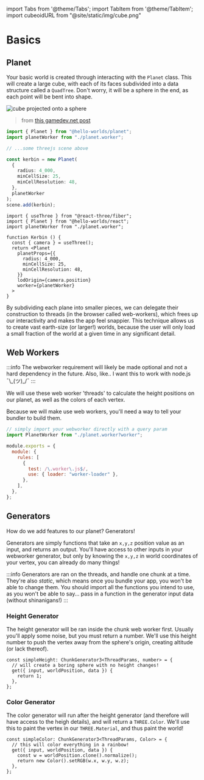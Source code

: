 import Tabs from '@theme/Tabs';
import TabItem from '@theme/TabItem';
import cubeoidURL from "@site/static/img/cube.png"

# Basics

## Planet

Your basic world is created through interacting with the `Planet` class. This will create a large cube, with each of its faces subdivided into a data structure called a `QuadTree`. Don't worry, it will be a sphere in the end, as each point will be bent into shape.

<img src={cubeoidURL} alt="cube projected onto a sphere" />

> from [this gamedev.net post](https://www.gamedev.net/forums/topic/642127-a-pathfinding-on-a-sphere-projected-cube-uneven-planetary-body/5055776/)

<Tabs>
<TabItem value="ts" label="Typescript">

```ts
import { Planet } from "@hello-worlds/planet";
import planetWorker from "./planet.worker";

// ...some threejs scene above

const kerbin = new Planet(
  {
    radius: 4_000,
    minCellSize: 25,
    minCellResolution: 48,
  },
  planetWorker
);
scene.add(kerbin);
```

</TabItem>
<TabItem value="jsx" label="React">

```tsx
import { useThree } from "@react-three/fiber";
import { Planet } from "@hello-worlds/react";
import planetWorker from "./planet.worker";

function Kerbin () {
  const { camera } = useThree();
  return <Planet
    planetProps={{
      radius: 4_000,
      minCellSize: 25,
      minCellResolution: 48,
    }}
    lodOrigin={camera.position}
    worker={planetWorker}
  >
}
```

</TabItem>

</Tabs>

By subdividing each plane into smaller pieces, we can delegate their construction to threads (in the browser called web-workers), which frees up our interactivity and makes the app feel snappier. This technique allows us to create vast earth-size (or larger!) worlds, because the user will only load a small fraction of the world at a given time in any significant detail.

## Web Workers

:::info
The webworker requirement will likely be made optional and not a hard dependency in the future. Also, like.. I want this to work with node.js ¯\\\_(ツ)\_/¯
:::

We will use these web worker 'threads' to calculate the height positions on our planet, as well as the colors of each vertex.

Because we will make use web workers, you'll need a way to tell your bundler to build them.

<Tabs>
<TabItem value="vite" label="Vite">

```ts title="components/planet/Planet.tsx"
// simply import your webworker directly with a query param
import PlanetWorker from "./planet.worker?worker";
```

</TabItem>
<TabItem value="webpack" label="Webpack">

```js title="webpack.config.js"
module.exports = {
  module: {
    rules: [
      {
        test: /\.worker\.js$/,
        use: { loader: "worker-loader" },
      },
    ],
  },
};
```

</TabItem>

</Tabs>

## Generators

How do we add features to our planet? Generators!

Generators are simply functions that take an `x,y,z` position value as an input, and returns an output. You'll have access to other inputs in your webworker generator, but only by knowing the `x,y,z` in world coordinates of your vertex, you can already do many things!

:::info
Generators are ran on the threads, and handle one chunk at a time. They're also _static_, which means once you bundle your app, you won't be able to change them. You should import all the functions you intend to use, as you won't be able to say... pass in a function in the generator input data (without shinanigans!)
:::

### Height Generator

The height generator will be ran inside the chunk web worker first. Usually you'll apply some noise, but you must return a number. We'll use this height number to push the vertex away from the sphere's origin, creating altitude (or lack thereof).

```tsx
const simpleHeight: ChunkGenerator3<ThreadParams, number> = {
  // will create a boring sphere with no height changes!
  get({ input, worldPosition, data }) {
    return 1;
  },
};
```

### Color Generator

The color generator will run after the height generator (and therefore will have access to the heigh details), and will return a `THREE.Color`. We'll use this to paint the vertex in our `THREE.Material`, and thus paint the world!

```tsx
const simpleColor: ChunkGenerator3<ThreadParams, Color> = {
  // this will color everything in a rainbow!
  get({ input, worldPosition, data }) {
    const w = worldPosition.clone().normalize();
    return new Color().setRGB(w.x, w.y, w.z);
  },
};
```
